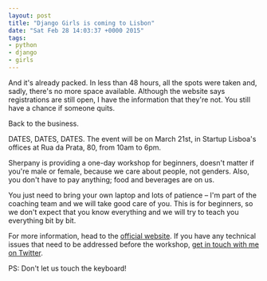 ```yaml
---
layout: post
title: "Django Girls is coming to Lisbon"
date: "Sat Feb 28 14:03:37 +0000 2015"
tags:
- python
- django
- girls
---
```

And it's already packed. In less than 48 hours, all the spots were taken and,
sadly, there's no more space available. Although the website says registrations
are still open, I have the information that they're not. You still have a
chance if someone quits.

Back to the business.

DATES, DATES, DATES. The event will be on March 21st, in Startup Lisboa's
offices at Rua da Prata, 80, from 10am to 6pm.

Sherpany is providing a one-day workshop for beginners, doesn't matter if
you're male or female, because we care about people, not genders. Also, you
don't have to pay anything; food and beverages are on us.

You just need to bring your own laptop and lots of patience – I'm part of the
coaching team and we will take good care of you. This is for beginners, so we
don't expect that you know everything and we will try to teach you everything
bit by bit.

For more information, head to the [official
website](http://djangogirls.org/lisbon/). If you have any technical issues that
need to be addressed before the workshop, [get in touch with me on
Twitter](http://twitter.com/rafaqueque).

PS: Don't let us touch the keyboard!
